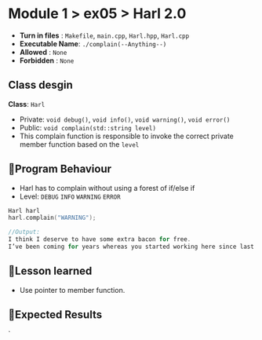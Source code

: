 # Module 1 > ex05 > Harl 2.0

- **Turn in files**  : `Makefile`, `main.cpp`, `Harl.hpp`, `Harl.cpp`
- **Executable Name**: `./complain(--Anything--)`
- **Allowed**        : `None`
- **Forbidden**        : `None`

## Class desgin
**Class**: `Harl`
- Private: `void debug()`, `void info()`, `void warning()`, `void error()`
- Public: `void complain(std::string level)`
- This complain function is responsible to invoke the correct private member function based on the `level`

## 📝Program Behaviour
- Harl has to complain without using a forest of if/else if
- Level: `DEBUG` `INFO` `WARNING` `ERROR`
```c++
Harl harl
harl.complain("WARNING");

//Output:
I think I deserve to have some extra bacon for free. 
I’ve been coming for years whereas you started working here since last month.
```

## 🤔Lesson learned
- Use pointer to member function.

## 🧪Expected Results
`


